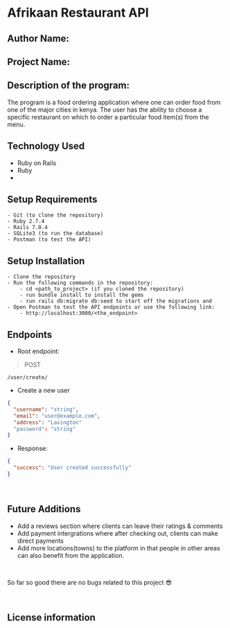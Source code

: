 # Afrikaan Restaurant API
## Author Name:



## Project Name:


## Description of the program:
The program is a food ordering application where one can order food from one of the major cities in kenya. The user has the ability to choose a specific restaurant on which to order a particular food item(s) from the menu.


## Technology Used
* Ruby on Rails
* Ruby
*

## Setup Requirements

    - Git (to clone the repository)
    - Ruby 2.7.4
    - Rails 7.0.4
    - SQLite3 (to run the database)
    - Postman (to test the API)
    

## Setup Installation

    - Clone the repository
    - Run the following commands in the repository:
        - cd <path_to_project> (if you cloned the repository)
        - run bundle install to install the gems
        - run rails db:migrate db:seed to start off the migrations and 
    - Open Postman to test the API endpoints or use the following link:
        - http://localhost:3000/<the_endpoint>
    


## Endpoints

- Root endpoint:
  
> POST

`/user/create/`

- Create a new user

```json
{
  "username": "string",
  "email": "user@example.com",
  "address": "Lavington"
  "password": "string"
}
```

- Response:

```json
{
  "success": "User created successfully"
}
``` 

<br>

## Future Additions 
* Add a reviews section where clients can leave their ratings & comments
* Add payment intergrations where after checking out, clients can make direct payments
* Add more locations(towns) to the platform in that people in other areas can also benefit from the application.

<br>




So far so good there are no bugs related to this project 😎


<br />

## License information








